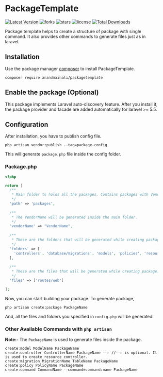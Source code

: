 # PackageTemplate
[![Latest Version](https://img.shields.io/github/issues/anandmainali/PackageTemplate)](https://github.com/anandmainali/PackageTemplate/releases)
![forks](https://img.shields.io/github/forks/anandmainali/PackageTemplate)
![stars](https://img.shields.io/github/stars/anandmainali/PackageTemplate)
![license](https://img.shields.io/github/license/anandmainali/PackageTemplate)
[![Total Downloads](https://img.shields.io/packagist/dt/anandmainali/PackageTemplate?style=flat-square)](https://packagist.org/packages/anandmainali/packagetemplate)

Package template helps to create a structure of package with single command. It also provides other commands
to generate files just as in laravel.

## Installation
Use the package manager <a href="https://packagist.org/packages/anandmainali/packagetemplate" target="_blank">composer</a> to install PackageTemplate.

<code>composer require anandmainali/packagetemplate</code>

## Enable the package (Optional)
This package implements Laravel auto-discovery feature. After you install it, the package provider and facade are added automatically for laravel >= 5.5.

## Configuration
After installation, you have to publish config file.

<code>php artisan vendor:publish --tag=package-config</code>

This will generate `package.php` file inside the config folder.

### Package.php

```php
<?php

return [
  /**
   * Main folder to holds all the packages. Contains packages with VendorName. 
   */
  'path' => 'packages',
  
  /**
   * The VendorName will be generated inside the main folder.
   */
  'vendorName' => "VendorName",
  
  /**
   * These are the folders that will be generated while creating package.
   */
  'folders' => [
    'controllers', 'database/migrations', 'models', 'policies', 'resources/views', 'routes'
  ],
  
  /**
   * These are the files that will be generated while creating package.
   */
  'files' => ['routes/web']

];
```

Now, you can start building your package. To generate package,

` php artisan create:package PackageName ` 

And, all the files and folders you specified in `config.php` will be generated.

### Other Available Commands with `php artisan`

<b>Note:-</b> The `PackageName` is used to generate files inside the package. 

```
create:model ModelName PackageName
create:controller ControllerName PackageName --r //--r is optional. It is used to create resource controller.
create:migration MigrationName TableName PackageName
create:policy PolicyName PackageName
create:command CommandName --command=command:name PackageName
```
